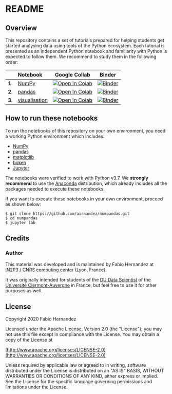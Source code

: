 # README

## Overview
This repository contains a set of tutorials prepared for helping students get started analysing data using tools of the Python ecosystem. Each tutorial is presented as an independent Python notebook and familiarity with Python is expected to follow them. We recommend to study them in the following order:


|     |  Notebook             | Google Collab  | Binder   |
| --- |:----------------------| -------------- | -------- |
| **1.**   | [NumPy](https://nbviewer.jupyter.org/github/airnandez/numpandas/blob/master/notebooks/NumPy.ipynb) | [![Open In Colab](https://colab.research.google.com/assets/colab-badge.svg)](https://colab.research.google.com/github/airnandez/numpandas/blob/master/notebooks/NumPy.ipynb) | [![Binder](https://mybinder.org/badge_logo.svg)](https://mybinder.org/v2/gh/airnandez/numpandas/master?filepath=notebooks%2FNumPy.ipynb) |
| **2.**   | [pandas](https://nbviewer.jupyter.org/github/airnandez/numpandas/blob/master/notebooks/pandas.ipynb) |  [![Open In Colab](https://colab.research.google.com/assets/colab-badge.svg)](https://colab.research.google.com/github/airnandez/numpandas/blob/master/notebooks/pandas.ipynb) | [![Binder](https://mybinder.org/badge_logo.svg)](https://mybinder.org/v2/gh/airnandez/numpandas/master?filepath=notebooks%2Fpandas.ipynb) |
| **3.**   | [visualisation](https://nbviewer.jupyter.org/github/airnandez/numpandas/blob/master/notebooks/visualisation.ipynb)  | [![Open In Colab](https://colab.research.google.com/assets/colab-badge.svg)](https://colab.research.google.com/github/airnandez/numpandas/blob/master/notebooks/visualisation.ipynb) | [![Binder](https://mybinder.org/badge_logo.svg)](https://mybinder.org/v2/gh/airnandez/numpandas/master?filepath=notebooks%2Fvisualisation.ipynb) |

## How to run these notebooks

To run the notebooks of this repository on your own environment, you need a working Python environment which includes:

* [NumPy](https://www.numpy.org) 
* [pandas](https://pandas.pydata.org)
* [matplotlib](https://matplotlib.org)
* [bokeh](https://bokeh.pydata.org/en/latest/)
* [Jupyter](https://jupyter.readthedocs.io/en/latest/#)

The notebooks were verified to work with Python v3.7. We **strongly recommend** to use the [Anaconda](https://www.anaconda.com/distribution/) distribution, which already includes all the packages needed to execute these notebooks.

If you want to execute these notebooks in your own environment, proceed as shown below:

```
$ git clone https://github.com/airnandez/numpandas.git
$ cd numpandas
$ jupyter lab
```

## Credits

### Author
This material was developed and is maintained by Fabio Hernandez at [IN2P3 / CNRS computing center](http://cc.in2p3.fr) (Lyon, France). 

It was originally intended for students of the [DU Data Scientist](https://www.uca.fr/formation/nos-formations/catalogue-des-formations/du-data-scientist-23438.kjsp) of the [Université Clermont-Auvergne](https://www.uca.fr) in France, but feel free to use it for other purposes as well.


## License
Copyright 2020 Fabio Hernandez

Licensed under the Apache License, Version 2.0 (the "License");
you may not use this file except in compliance with the License.
You may obtain a copy of the License at

[http://www.apache.org/licenses/LICENSE-2.0](http://www.apache.org/licenses/LICENSE-2.0)

Unless required by applicable law or agreed to in writing, software
distributed under the License is distributed on an "AS IS" BASIS,
WITHOUT WARRANTIES OR CONDITIONS OF ANY KIND, either express or implied.
See the License for the specific language governing permissions and
limitations under the License.
